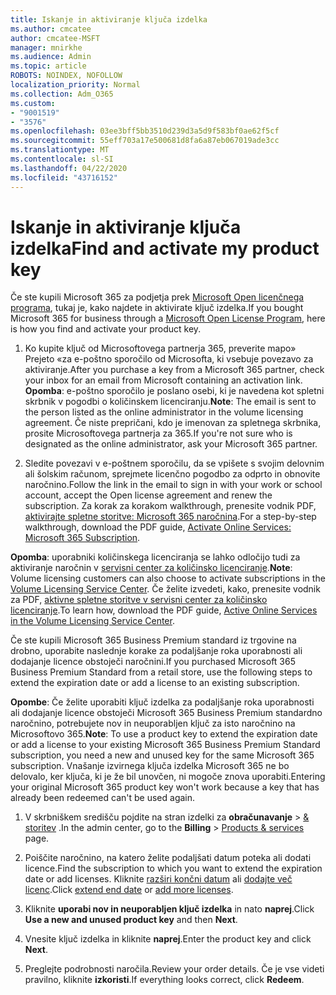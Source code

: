 ```yaml
---
title: Iskanje in aktiviranje ključa izdelka
ms.author: cmcatee
author: cmcatee-MSFT
manager: mnirkhe
ms.audience: Admin
ms.topic: article
ROBOTS: NOINDEX, NOFOLLOW
localization_priority: Normal
ms.collection: Adm_O365
ms.custom:
- "9001519"
- "3576"
ms.openlocfilehash: 03ee3bff5bb3510d239d3a5d9f583bf0ae62f5cf
ms.sourcegitcommit: 55eff703a17e500681d8fa6a87eb067019ade3cc
ms.translationtype: MT
ms.contentlocale: sl-SI
ms.lasthandoff: 04/22/2020
ms.locfileid: "43716152"
---
```

# <a name="find-and-activate-my-product-key"></a><span data-ttu-id="e59ff-102">Iskanje in aktiviranje ključa izdelka</span><span class="sxs-lookup"><span data-stu-id="e59ff-102">Find and activate my product key</span></span>

<span data-ttu-id="e59ff-103">Če ste kupili Microsoft 365 za podjetja prek [Microsoft Open licenčnega programa](https://go.microsoft.com/fwlink/p/?LinkID=613298), tukaj je, kako najdete in aktivirate ključ izdelka.</span><span class="sxs-lookup"><span data-stu-id="e59ff-103">If you bought Microsoft 365 for business through a [Microsoft Open License Program](https://go.microsoft.com/fwlink/p/?LinkID=613298), here is how you find and activate your product key.</span></span>

1. <span data-ttu-id="e59ff-104">Ko kupite ključ od Microsoftovega partnerja 365, preverite mapo» Prejeto «za e-poštno sporočilo od Microsofta, ki vsebuje povezavo za aktiviranje.</span><span class="sxs-lookup"><span data-stu-id="e59ff-104">After you purchase a key from a Microsoft 365 partner, check your inbox for an email from Microsoft containing an activation link.</span></span>  <span data-ttu-id="e59ff-105">**Opomba**: e-poštno sporočilo je poslano osebi, ki je navedena kot spletni skrbnik v pogodbi o količinskem licenciranju.</span><span class="sxs-lookup"><span data-stu-id="e59ff-105">**Note**: The email is sent to the person listed as the online administrator in the volume licensing agreement.</span></span>  <span data-ttu-id="e59ff-106">Če niste prepričani, kdo je imenovan za spletnega skrbnika, prosite Microsoftovega partnerja za 365.</span><span class="sxs-lookup"><span data-stu-id="e59ff-106">If you're not sure who is designated as the online administrator, ask your Microsoft 365 partner.</span></span>

2. <span data-ttu-id="e59ff-107">Sledite povezavi v e-poštnem sporočilu, da se vpišete s svojim delovnim ali šolskim računom, sprejmete licenčno pogodbo za odprto in obnovite naročnino.</span><span class="sxs-lookup"><span data-stu-id="e59ff-107">Follow the link in the email to sign in with your work or school account, accept the Open license agreement and renew the subscription.</span></span>  <span data-ttu-id="e59ff-108">Za korak za korakom walkthrough, prenesite vodnik PDF, [aktivirajte spletne storitve: Microsoft 365 naročnina](https://go.microsoft.com/fwlink/p/?LinkId=618100).</span><span class="sxs-lookup"><span data-stu-id="e59ff-108">For a step-by-step walkthrough, download the PDF guide, [Activate Online Services: Microsoft 365 Subscription](https://go.microsoft.com/fwlink/p/?LinkId=618100).</span></span> 

<span data-ttu-id="e59ff-109">**Opomba**: uporabniki količinskega licenciranja se lahko odločijo tudi za aktiviranje naročnin v [servisni center za količinsko licenciranje](https://go.microsoft.com/fwlink/p/?LinkID=282016).</span><span class="sxs-lookup"><span data-stu-id="e59ff-109">**Note**: Volume licensing customers can also choose to activate subscriptions in the [Volume Licensing Service Center](https://go.microsoft.com/fwlink/p/?LinkID=282016).</span></span>  <span data-ttu-id="e59ff-110">Če želite izvedeti, kako, prenesite vodnik za PDF, [aktivne spletne storitve v servisni center za količinsko licenciranje](https://go.microsoft.com/fwlink/p/?LinkId=618096).</span><span class="sxs-lookup"><span data-stu-id="e59ff-110">To learn how, download the PDF guide, [Active Online Services in the Volume Licensing Service Center](https://go.microsoft.com/fwlink/p/?LinkId=618096).</span></span>

<span data-ttu-id="e59ff-111">Če ste kupili Microsoft 365 Business Premium standard iz trgovine na drobno, uporabite naslednje korake za podaljšanje roka uporabnosti ali dodajanje licence obstoječi naročnini.</span><span class="sxs-lookup"><span data-stu-id="e59ff-111">If you purchased Microsoft 365 Business Premium Standard from a retail store, use the following steps to extend the expiration date or add a license to an existing subscription.</span></span>

<span data-ttu-id="e59ff-112">**Opombe**: Če želite uporabiti ključ izdelka za podaljšanje roka uporabnosti ali dodajanje licence obstoječi Microsoft 365 Business Premium standardno naročnino, potrebujete nov in neuporabljen ključ za isto naročnino na Microsoftovo 365.</span><span class="sxs-lookup"><span data-stu-id="e59ff-112">**Note**: To use a product key to extend the expiration date or add a license to your existing Microsoft 365 Business Premium Standard subscription, you need a new and unused key for the same Microsoft  365 subscription.</span></span>  <span data-ttu-id="e59ff-113">Vnašanje izvirnega ključa izdelka Microsoft 365 ne bo delovalo, ker ključa, ki je že bil unovčen, ni mogoče znova uporabiti.</span><span class="sxs-lookup"><span data-stu-id="e59ff-113">Entering your original Microsoft  365 product key won't work because a key that has already been redeemed can't be used again.</span></span>

1. <span data-ttu-id="e59ff-114">V skrbniškem središču pojdite na stran izdelki za **obračunavanje** > [& storitev](https://go.microsoft.com/fwlink/p/?linkid=842054) .</span><span class="sxs-lookup"><span data-stu-id="e59ff-114">In the admin center, go to the **Billing** > [Products & services](https://go.microsoft.com/fwlink/p/?linkid=842054) page.</span></span>

2. <span data-ttu-id="e59ff-115">Poiščite naročnino, na katero želite podaljšati datum poteka ali dodati licence.</span><span class="sxs-lookup"><span data-stu-id="e59ff-115">Find the subscription to which you want to extend the expiration date or add licenses.</span></span>  <span data-ttu-id="e59ff-116">Kliknite [razširi končni datum](https://go.microsoft.com/fwlink/p/?linkid=842054) ali [dodajte več licenc](https://go.microsoft.com/fwlink/p/?linkid=842054).</span><span class="sxs-lookup"><span data-stu-id="e59ff-116">Click [extend end date](https://go.microsoft.com/fwlink/p/?linkid=842054) or [add more licenses](https://go.microsoft.com/fwlink/p/?linkid=842054).</span></span>

3. <span data-ttu-id="e59ff-117">Kliknite **uporabi nov in neuporabljen ključ izdelka** in nato **naprej**.</span><span class="sxs-lookup"><span data-stu-id="e59ff-117">Click **Use a new and unused product key** and then **Next**.</span></span>

4. <span data-ttu-id="e59ff-118">Vnesite ključ izdelka in kliknite **naprej**.</span><span class="sxs-lookup"><span data-stu-id="e59ff-118">Enter the product key and click **Next**.</span></span>

5. <span data-ttu-id="e59ff-119">Preglejte podrobnosti naročila.</span><span class="sxs-lookup"><span data-stu-id="e59ff-119">Review your order details.</span></span>  <span data-ttu-id="e59ff-120">Če je vse videti pravilno, kliknite **izkoristi**.</span><span class="sxs-lookup"><span data-stu-id="e59ff-120">If everything looks correct, click **Redeem**.</span></span>